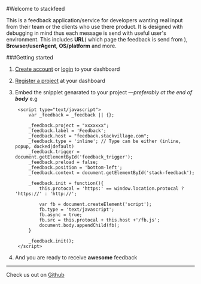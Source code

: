 [github]: http://github.com/timwax/stackfeed "View project here & clone/fork"

#Welcome to stackfeed

This is a feedback application/service for developers wanting real input from their team or the clients who use there product. It is designed with debugging in mind thus each message is send with useful user's environment. This includes **URL**( which page the feedback is send from ), **Browser/userAgent**, **OS/platform** and more.

###Getting started

1. [Create account]('/accounts/create') or [login](/accounts/login) to your dashboard
2. [Register a project]('/home#/products/add') at your dashboard
3. Embed the snipplet genarated to your project &mdash;_preferably at the end of **body**_ e.g

		<script type="text/javascript">
			var _feedback = _feedback || {};

			_feedback.project = "xxxxxxx";
			_feedback.label = 'Feedback';
			_feedback.host = "feedback.stackvillage.com";
			_feedback.type = 'inline'; // Type can be either (inline, popup, docked|default)
			_feedback.trigger = document.getElementById('feedback_trigger');
			_feedback.preload = false;
			_feedback.position = 'bottom-left';
			_feedback.context = document.getElementById('stack-feedback');

			_feedback.init = function(){
				this.protocal = 'https:' == window.location.protocal ? 'https://' : 'http://';

				var fb = document.createElement('script'); 
				fb.type = 'text/javascript'; 
				fb.async = true; 
				fb.src = this.protocal + this.host +'/fb.js';
				document.body.appendChild(fb);
			}

			_feedback.init();
		</script>

4. And you are ready to receive __awesome__ feedback

---

Check us out on [Github][github]
